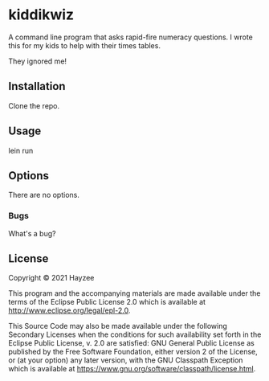 # kiddikwiz

A command line program that asks rapid-fire numeracy questions.
I wrote this for my kids to help with their times tables.

They ignored me!

## Installation

Clone the repo.

## Usage

lein run

## Options

There are no options.

### Bugs

What's a bug?

## License

Copyright © 2021 Hayzee

This program and the accompanying materials are made available under the
terms of the Eclipse Public License 2.0 which is available at
http://www.eclipse.org/legal/epl-2.0.

This Source Code may also be made available under the following Secondary
Licenses when the conditions for such availability set forth in the Eclipse
Public License, v. 2.0 are satisfied: GNU General Public License as published by
the Free Software Foundation, either version 2 of the License, or (at your
option) any later version, with the GNU Classpath Exception which is available
at https://www.gnu.org/software/classpath/license.html.
